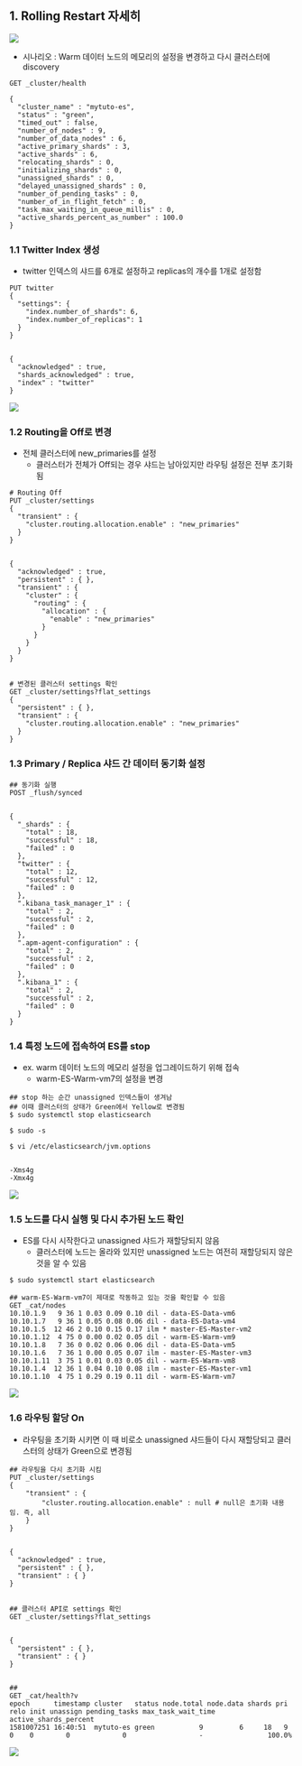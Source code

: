 ## 1. Rolling Restart 자세히

![](./asset/tuto4/rolling_restart.png)

- 시나리오 : Warm 데이터 노드의 메모리의 설정을 변경하고 다시 클러스터에 discovery

~~~
GET _cluster/health

{
  "cluster_name" : "mytuto-es",
  "status" : "green",
  "timed_out" : false,
  "number_of_nodes" : 9,
  "number_of_data_nodes" : 6,
  "active_primary_shards" : 3,
  "active_shards" : 6,
  "relocating_shards" : 0,
  "initializing_shards" : 0,
  "unassigned_shards" : 0,
  "delayed_unassigned_shards" : 0,
  "number_of_pending_tasks" : 0,
  "number_of_in_flight_fetch" : 0,
  "task_max_waiting_in_queue_millis" : 0,
  "active_shards_percent_as_number" : 100.0
}
~~~



### 1.1 Twitter Index 생성

- twitter 인덱스의 샤드를 6개로 설정하고 replicas의 개수를 1개로 설정함

~~~
PUT twitter
{
  "settings": {
    "index.number_of_shards": 6,
    "index.number_of_replicas": 1
  }
}


{
  "acknowledged" : true,
  "shards_acknowledged" : true,
  "index" : "twitter"
}
~~~

![](./asset/tuto4/rolling_restart_1.PNG)



### 1.2 Routing을 Off로 변경

- 전체 클러스터에 new_primaries를 설정
  - 클러스터가 전체가 Off되는 경우 샤드는 남아있지만 라우팅 설정은 전부 초기화됨

~~~
# Routing Off
PUT _cluster/settings
{
  "transient" : {
    "cluster.routing.allocation.enable" : "new_primaries"
  }
}


{
  "acknowledged" : true,
  "persistent" : { },
  "transient" : {
    "cluster" : {
      "routing" : {
        "allocation" : {
          "enable" : "new_primaries"
        }
      }
    }
  }
}


# 변경된 클러스터 settings 확인
GET _cluster/settings?flat_settings
{
  "persistent" : { },
  "transient" : {
    "cluster.routing.allocation.enable" : "new_primaries"
  }
}
~~~



### 1.3 Primary / Replica 샤드 간 데이터 동기화 설정

~~~
## 동기화 실행
POST _flush/synced


{
  "_shards" : {
    "total" : 18,
    "successful" : 18,
    "failed" : 0
  },
  "twitter" : {
    "total" : 12,
    "successful" : 12,
    "failed" : 0
  },
  ".kibana_task_manager_1" : {
    "total" : 2,
    "successful" : 2,
    "failed" : 0
  },
  ".apm-agent-configuration" : {
    "total" : 2,
    "successful" : 2,
    "failed" : 0
  },
  ".kibana_1" : {
    "total" : 2,
    "successful" : 2,
    "failed" : 0
  }
}
~~~



### 1.4 특정 노드에 접속하여 ES를 stop

- ex. warm 데이터 노드의 메모리 설정을 업그레이드하기 위해 접속
  - warm-ES-Warm-vm7의 설정을 변경

~~~
## stop 하는 순간 unassigned 인덱스들이 생겨남
## 이때 클러스터의 상태가 Green에서 Yellow로 변경됨
$ sudo systemctl stop elasticsearch

$ sudo -s

$ vi /etc/elasticsearch/jvm.options


-Xms4g
-Xmx4g
~~~

![](./asset/tuto4/rolling_restart_2.PNG)



### 1.5 노드를 다시 실행 및 다시 추가된 노드 확인

- ES를 다시 시작한다고 unassigned 샤드가 재할당되지 않음
  - 클러스터에 노드는 올라와 있지만 unassigned 노드는 여전히 재할당되지 않은 것을 알 수 있음

~~~
$ sudo systemctl start elasticsearch

## warm-ES-Warm-vm7이 제대로 작동하고 있는 것을 확인할 수 있음
GET _cat/nodes
10.10.1.9   9 36 1 0.03 0.09 0.10 dil - data-ES-Data-vm6
10.10.1.7   9 36 1 0.05 0.08 0.06 dil - data-ES-Data-vm4
10.10.1.5  12 46 2 0.10 0.15 0.17 ilm * master-ES-Master-vm2
10.10.1.12  4 75 0 0.00 0.02 0.05 dil - warm-ES-Warm-vm9
10.10.1.8   7 36 0 0.02 0.06 0.06 dil - data-ES-Data-vm5
10.10.1.6   7 36 1 0.00 0.05 0.07 ilm - master-ES-Master-vm3
10.10.1.11  3 75 1 0.01 0.03 0.05 dil - warm-ES-Warm-vm8
10.10.1.4  12 36 1 0.04 0.10 0.08 ilm - master-ES-Master-vm1
10.10.1.10  4 75 1 0.29 0.19 0.11 dil - warm-ES-Warm-vm7
~~~

![](./asset/tuto4/rolling_restart_3.PNG)



### 1.6 라우팅 할당 On

- 라우팅을 초기화 시키면 이 때 비로소 unassigned 샤드들이 다시 재할당되고 클러스터의 상태가 Green으로 변경됨

~~~
## 라우팅을 다시 초기화 시킴
PUT _cluster/settings
{
	"transient" : {
		"cluster.routing.allocation.enable" : null # null은 초기화 내용임. 즉, all
	}
}


{
  "acknowledged" : true,
  "persistent" : { },
  "transient" : { }
}


## 클러스터 API로 settings 확인
GET _cluster/settings?flat_settings


{
  "persistent" : { },
  "transient" : { }
}


## 
GET _cat/health?v
epoch      timestamp cluster   status node.total node.data shards pri relo init unassign pending_tasks max_task_wait_time active_shards_percent
1581007251 16:40:51  mytuto-es green           9         6     18   9    0    0        0             0                  -                100.0%
~~~

![](./asset/tuto4/rolling_restart_4.PNG)





